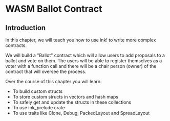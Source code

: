 # WASM Ballot Contract

## Introduction

In this chapter, we will teach you how to use ink! to write more complex contracts.

We will build a "Ballot" contract which will allow users to add proposals to a ballot and vote on them. The users will be able to register themselves as a voter with a function call and there will be a chair person \(owner\) of the contract that will oversee the process.

Over the course of this chapter you will learn:

* To build custom structs
* To store custom structs in vectors and hash maps
* To safely get and update the structs in these collections
* To use ink\_prelude crate
* To use traits like Clone, Debug, PackedLayout and SpreadLayout



